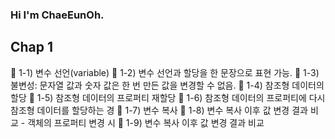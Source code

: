 ### Hi I'm ChaeEunOh.
## Chap 1
🌱 1-1) 변수 선언(variable)
🌱 1-2) 변수 선언과 할당을 한 문장으로 표현 가능.
🌱 1-3) 불변성: 문자열 값과 숫자 값은 한 번 만든 값을 변경할 수 없음.
🌱 1-4) 참조형 데이터의 할당
🌱 1-5) 참조형 데이터의 프로퍼티 재할당
🌱 1-6) 참조형 데이터의 프로퍼티에 다시 참조형 데이터를 할당하는 경
🌱 1-7) 변수 복사
🌱 1-8) 변수 복사 이후 값 변경 결과 비교 - 객체의 프로퍼티 변경 시
🌱 1-9) 변수 복사 이후 값 변경 결과 비교
<!--
**ChaeEunOh/ChaeEunOh** is a ✨ _special_ ✨ repository because its `README.md` (this file) appears on your GitHub profile.

Here are some ideas to get you started:

- 🔭 I’m currently working on ...
- 🌱 I’m currently learning ...
- 👯 I’m looking to collaborate on ...
- 🤔 I’m looking for help with ...
- 💬 Ask me about ...
- 📫 How to reach me: ...
- 😄 Pronouns: ...
- ⚡ Fun fact: ...
-->
